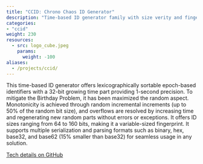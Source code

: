 ```yaml
---
title: "CCID: Chrono Chaos ID Generator"
description: "Time-based ID generator family with size verity and fingerprint option"
categories:
- "ccid"
weight: 230
resources:
  - src: logo_cube.jpeg
    params:
      weight: -100  
aliases:
  - /projects/ccid/
---
```


This time-based ID generator offers lexicographically sortable epoch-based identifiers with a 32-bit growing time part
providing 1-second precision. To mitigate the Birthday Problem, it has been maximized the random aspect.
Monotonicity is achieved through random incremental increments (up to 50% of the random bit size),
and overflows are resolved by increasing time and regenerating new random parts without errors or exceptions.
It offers ID sizes ranging from 64 to 160 bits, making it a variable-sized fingerprint. It supports multiple
serialization and parsing formats such as binary, hex, base32, and base62 (15% smaller than base32) for
seamless usage in any solution.

[Tech details on GitHub](https://github.com/Pencroff/ccid/)

